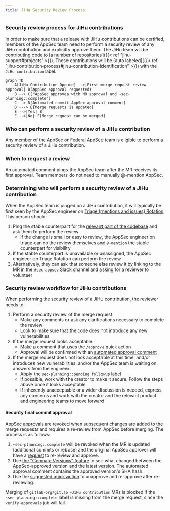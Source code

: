 ```yaml
---
title: JiHu Security Review Process
---
```


### Security review process for JiHu contributions

In order to make sure that a release with JiHu contributions can be certified, members of the AppSec team
need to perform a security review of any JiHu contribution and explicitly approve them.  The JiHu team will be contributing code to
[a number of repositories]({{< ref "jihu-support#projects" >}}).
These contributions will be [auto labeled]({{< ref "jihu-contribution-process#jihu-contribution-identification" >}}) with the `JiHu contribution` label.


```mermaid
graph TD
    A[JiHu Contribution Opened] -->|First merge request review approval| B(AppSec approval requested)
    B --> C["AppSec approves with MR approval and ~sec-planning::complete"]
    C --> D[Automated commit AppSec approval comment]
    D ---> E{Merge requests is updated}
    E -->|Yes| B
    E -->|No| F[Merge request can be merged]
```

### Who can perform a security review of a JiHu contribution

Any member of the AppSec or Federal AppSec team is eligible to perform a security review of a JiHu contribution.

### When to request a review

An automated comment pings the AppSec team after the MR receives its first approval. Team members do not need to manually @-mention AppSec.

### Determining who will perform a security review of a JiHu contribution

When the AppSec team is pinged on a JiHu contribution, it will typically be first seen by
the AppSec engineer on [Triage (mentions and issues) Rotation](/handbook/security/security-engineering/application-security/runbooks/triage-rotation.html). This person should:

1. Ping the stable counterpart for the [relevant part of the codebase](/handbook/product/categories/#devops-stages) and ask them to perform the review
    - If the change is small or easy to review, the AppSec engineer on triage can do the review themselves and `@-mention` the stable counterpart for visibility
1. If the stable counterpart is unavailable or unassigned, the AppSec engineer on Triage Rotation can perform the review
1. Alternatively, they can ask that someone else review it by linking to the MR in the `#sec-appsec` Slack channel and asking for a reviewer to volunteer

### Security review workflow for JiHu contributions

When performing the security review of a JiHu contribution, the reviewer needs to:

1. Perform a security review of the merge request
    - Make any comments or ask any clarifications necessary to complete the review
    - Look to make sure that the code does not introduce any new vulnerabilities
1. If the merge request looks acceptable:
    - Make a comment that uses the `/approve` quick action
    - Approval will be confirmed with an [automated approval comment](https://gitlab.com/gitlab-org/gitlab/-/merge_requests/84626#note_906357637)
1. If the merge request does not look acceptable at this time, and/or introduces new vulnerabilities, and/or the AppSec team is waiting on answers from the engineer:
    - Apply the `sec-planning::pending followup` label
    - If possible, work with the creator to make it secure. Follow the steps above once it looks acceptable
    - If inherently unacceptable or a wider discussion is needed, express any concerns and work with the creator and the relevant product and engineering teams to move forward

#### Security final commit approval

AppSec approvals are revoked when subsequent changes are added to the merge requests and requires a re-review from AppSec before merging. The process is as follows:

1. `~sec-planning::complete` will be revoked when the MR is updated (additional commits or rebase) and the original AppSec approver will have a [request](https://gitlab.com/gitlab-org/gitlab/-/merge_requests/84626#note_906360435) to re-review and approve.
1. Use [the "Compare Versions" feature](https://docs.gitlab.com/ee/user/project/merge_requests/versions.html#selecting-a-version) to see what changed between the AppSec-approved version and the latest version. The automated approval comment contains the approved version's SHA hash.
1. Use the [suggested quick action](https://gitlab.com/gitlab-org/gitlab/-/merge_requests/84626#note_906360435) to unapprove and re-approve after re-reviewing.

Merging of `gitlab-org/gitlab` `~JiHu contribution` MRs is blocked if the `~sec-planning::complete` label is missing from the merge request, since the `verify-approvals` job will fail.
